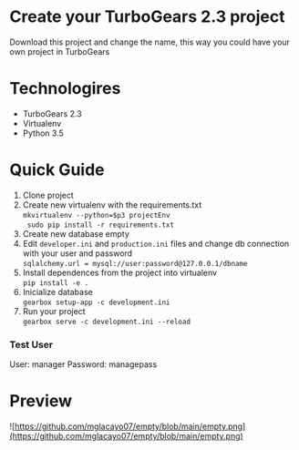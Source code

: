 # Create your TurboGears 2.3 project 

Download this project and change the name, this way you could have your own project in TurboGears 
# Technologires
* TurboGears 2.3
* Virtualenv
* Python 3.5
# Quick Guide 

1. Clone project 
2. Create new virtualenv with the requirements.txt <br>```mkvirtualenv --python=$p3 projectEnv```<br>``` sudo pip install -r requirements.txt```
3. Create new database empty
4. Edit `developer.ini` and `production.ini` files and change db connection with your user and password <br>```sqlalchemy.url = mysql://user:password@127.0.0.1/dbname``` 
5. Install dependences from the project into virtualenv <br>```pip install -e .```
6. Inicialize database <br>```gearbox setup-app -c development.ini```
7. Run your project <br>```gearbox serve -c development.ini --reload```

### Test User

User: manager
Password: managepass

# Preview
![https://github.com/mglacayo07/empty/blob/main/empty.png](https://github.com/mglacayo07/empty/blob/main/empty.png)
